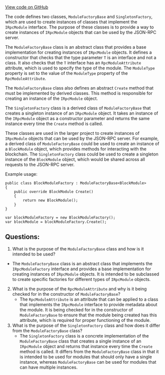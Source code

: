 [View code on GitHub](https://github.com/nethermindeth/nethermind/Nethermind.JsonRpc/Modules/ModuleFactoryBase.cs)

The code defines two classes, `ModuleFactoryBase` and `SingletonFactory`, which are used to create instances of classes that implement the `IRpcModule` interface. The purpose of these classes is to provide a way to create instances of `IRpcModule` objects that can be used by the JSON-RPC server.

The `ModuleFactoryBase` class is an abstract class that provides a base implementation for creating instances of `IRpcModule` objects. It defines a constructor that checks that the type parameter `T` is an interface and not a class. It also checks that the `T` interface has an `RpcModuleAttribute` attribute, which is used to specify the type of the module. The `ModuleType` property is set to the value of the `ModuleType` property of the `RpcModuleAttribute`.

The `ModuleFactoryBase` class also defines an abstract `Create` method that must be implemented by derived classes. This method is responsible for creating an instance of the `IRpcModule` object.

The `SingletonFactory` class is a derived class of `ModuleFactoryBase` that creates a singleton instance of an `IRpcModule` object. It takes an instance of the `IRpcModule` object as a constructor parameter and returns the same instance every time the `Create` method is called.

These classes are used in the larger project to create instances of `IRpcModule` objects that can be used by the JSON-RPC server. For example, a derived class of `ModuleFactoryBase` could be used to create an instance of a `BlockModule` object, which provides methods for interacting with the blockchain. The `SingletonFactory` class could be used to create a singleton instance of the `BlockModule` object, which would be shared across all requests to the JSON-RPC server.

Example usage:

```
public class BlockModuleFactory : ModuleFactoryBase<BlockModule>
{
    public override BlockModule Create()
    {
        return new BlockModule();
    }
}

var blockModuleFactory = new BlockModuleFactory();
var blockModule = blockModuleFactory.Create();
```
## Questions: 
 1. What is the purpose of the `ModuleFactoryBase` class and how is it intended to be used?
   - The `ModuleFactoryBase` class is an abstract class that implements the `IRpcModuleFactory` interface and provides a base implementation for creating instances of `IRpcModule` objects. It is intended to be subclassed to create specific factories for different types of `IRpcModule` objects.
2. What is the purpose of the `RpcModuleAttribute` and why is it being checked for in the constructor of `ModuleFactoryBase`?
   - The `RpcModuleAttribute` is an attribute that can be applied to a class that implements the `IRpcModule` interface to provide metadata about the module. It is being checked for in the constructor of `ModuleFactoryBase` to ensure that the module being created has this attribute, which is required for proper functioning of the module.
3. What is the purpose of the `SingletonFactory` class and how does it differ from the `ModuleFactoryBase` class?
   - The `SingletonFactory` class is a concrete implementation of the `ModuleFactoryBase` class that creates a single instance of an `IRpcModule` object and returns that instance every time the `Create` method is called. It differs from the `ModuleFactoryBase` class in that it is intended to be used for modules that should only have a single instance, whereas `ModuleFactoryBase` can be used for modules that can have multiple instances.